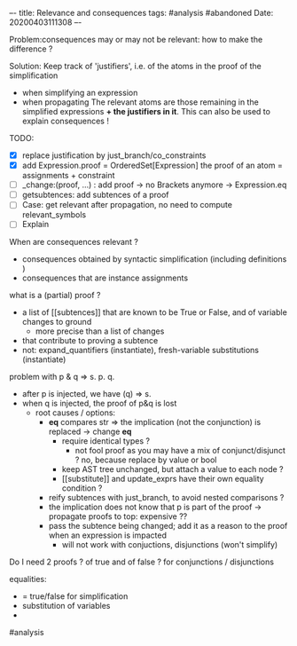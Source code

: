 –-
title: Relevance and consequences
tags: #analysis #abandoned
Date: 20200403111308
–-

Problem:consequences may or may not be relevant: how to make the difference ?

Solution: Keep track of 'justifiers', i.e. of the atoms in the proof of the simplification
* when simplifying an expression
* when propagating
The relevant atoms are those remaining in the simplified expressions **+ the justifiers in it**.
This can also be used to explain consequences !

TODO:
- [x] replace justification by just_branch/co_constraints
- [x] add Expression.proof = OrderedSet[Expression] the proof of an atom = assignments + constraint
- [ ] _change:(proof, …) : add proof → no Brackets anymore → Expression.eq
- [ ] getsubtences: add subtences of a proof
- [ ] Case: get relevant after propagation, no need to compute relevant_symbols
- [ ] Explain

When are consequences relevant ?
* consequences obtained by syntactic simplification (including definitions )
* consequences that are instance assignments

what is a (partial) proof ?
* a list of [[subtences]] that are known to be True or False, and of variable changes to ground
    * more precise than a list of changes
* that contribute to proving a subtence
* not: expand_quantifiers (instantiate), fresh-variable substitutions (instantiate)

problem with p & q => s. p. q.
* after p is injected, we have (q) => s.
* when q is injected, the proof of p&q is lost
    * root causes / options:
        * __eq__ compares str ⇒ the implication (not the conjunction) is replaced → change __eq__
            * require identical types ? 
                * not fool proof as you may have a mix of conjunct/disjunct ? no, because replace by value or bool
            * keep AST tree unchanged, but attach a value to each node ?
            * [[substitute]] and update_exprs have their own equality condition ?
        * reify subtences with just_branch, to avoid nested comparisons ?
        * the implication does not know that p is part of the proof → propagate proofs to top: expensive ??
        * pass the subtence being changed; add it as a reason to the proof when an expression is impacted
            * will not work with conjuctions, disjunctions (won't simplify)

Do I need 2 proofs ?  of true and of false ? for conjunctions / disjunctions

equalities:
* = true/false for simplification
* substitution of variables
* 



#analysis